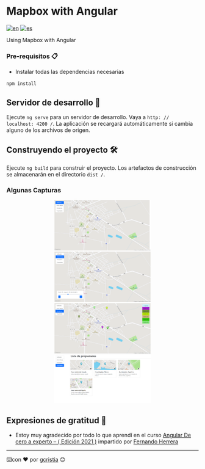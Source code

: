 # Mapbox with Angular
[![en](https://img.shields.io/badge/lang-en-red.svg)](https://github.com/gcristia/Mapbox-with-Angular/blob/main/README.md)
[![es](https://img.shields.io/badge/lang-es-yellow.svg)](https://github.com/gcristia/Mapbox-with-Angular/blob/main/README.es.md)

Using Mapbox with Angular

### Pre-requisitos 📋
* Instalar todas las dependencias necesarias
``` 
npm install
```

## Servidor de desarrollo 🔧
Ejecute `ng serve` para un servidor de desarrollo. Vaya a `http: // localhost: 4200 /`. La aplicación se recargará automáticamente si cambia alguno de los archivos de origen.

## Construyendo el proyecto 🛠️
Ejecute `ng build` para construir el proyecto. Los artefactos de construcción se almacenarán en el directorio `dist /`.

### Algunas Capturas
<p align="center" width="100%">
    <img width="50%" src="screenshot/1.png" alt="FullScreen"> 
    <img width="50%" src="screenshot/2.png" alt="Zoom Range"> 
    <img width="50%" src="screenshot/3.png" alt="Markes"> 
    <img width="50%" src="screenshot/4.png" alt="Properties"> 
</p> 

## Expresiones de gratitud 🎁
* Estoy muy agradecido por todo lo que aprendí en el curso [Angular De cero a experto – ( Edición 2021 )](https://www.udemy.com/course/angular-2-fernando-herrera) impartido por [Fernando Herrera](https://fernando-herrera.com/)
---
⌨️con ❤ por [gcristia](https://github.com/gcristia) 😊 
